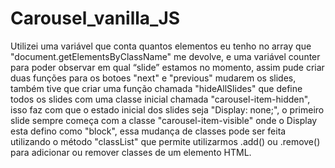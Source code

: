 # Carousel_vanilla_JS

Utilizei uma variável que conta quantos elementos eu tenho no array que "document.getElementsByClassName" me devolve, e uma variável counter para poder observar em qual “slide” estamos no momento, assim pude criar duas funções para os botoes "next" e "previous" mudarem os slides, também tive que criar uma função chamada "hideAllSlides" que define todos os slides com uma classe inicial chamada "carousel-item-hidden", isso faz com que o estado inicial dos slides seja "Display: none;", o primeiro slide sempre começa com a classe "carousel-item-visible" onde o Display esta defino como "block", essa mudança de classes pode ser feita utilizando o método "classList" que permite utilizarmos .add() ou .remove() para adicionar ou remover classes de um elemento HTML. 
